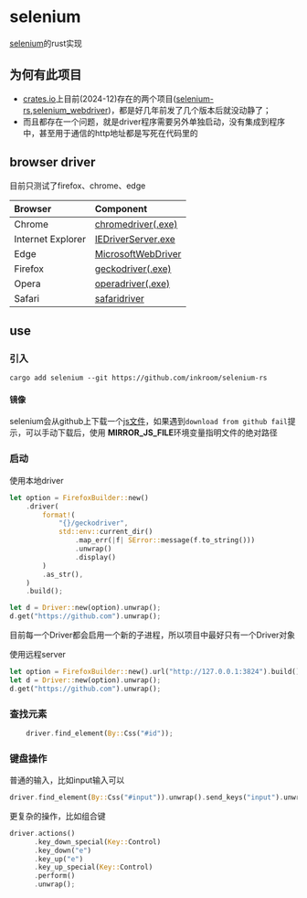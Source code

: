 # selenium

[selenium](https://www.selenium.dev/)的rust实现

## 为何有此项目

- [crates.io](https://crates.io/search?q=selenium)上目前(2024-12)存在的两个项目([selenium-rs](https://crates.io/crates/selenium-rs),[selenium_webdriver](https://crates.io/crates/selenium_webdriver))，都是好几年前发了几个版本后就没动静了；
- 而且都存在一个问题，就是driver程序需要另外单独启动，没有集成到程序中，甚至用于通信的http地址都是写死在代码里的



## browser driver

目前只测试了firefox、chrome、edge

| Browser           | Component                        |
| :---------------- | :------------------------------- |
| Chrome            | [chromedriver(.exe)](https://googlechromelabs.github.io/chrome-for-testing/#stable)     |
| Internet Explorer | [IEDriverServer.exe](https://www.selenium.dev/downloads/)    |
| Edge              | [MicrosoftWebDriver](https://developer.microsoft.com/en-us/microsoft-edge/tools/webdriver/)   |
| Firefox           | [geckodriver(.exe)](https://github.com/mozilla/geckodriver/releases/) |
| Opera             | [operadriver(.exe)](https://github.com/operasoftware/operachromiumdriver/releases) |
| Safari            | [safaridriver](https://developer.apple.com/library/prerelease/content/releasenotes/General/WhatsNewInSafari/Articles/Safari_10_0.html#//apple_ref/doc/uid/TP40014305-CH11-DontLinkElementID_28)                   |


## use

### 引入

```shell
cargo add selenium --git https://github.com/inkroom/selenium-rs
```

#### 镜像

selenium会从github上下载一个[js文件](https://github.com/SeleniumHQ/selenium/raw/cc5ca35d366268db87f1e510c3813114471740db/rb/lib/selenium/webdriver/atoms/isDisplayed.js)，如果遇到`download from github fail`提示，可以手动下载后，使用 **MIRROR_JS_FILE**环境变量指明文件的绝对路径

### 启动
使用本地driver

```rust
let option = FirefoxBuilder::new()
    .driver(
        format!(
            "{}/geckodriver",
            std::env::current_dir()
                .map_err(|f| SError::message(f.to_string()))
                .unwrap()
                .display()
        )
        .as_str(),
    )
    .build();

let d = Driver::new(option).unwrap();
d.get("https://github.com").unwrap();
```

目前每一个Driver都会启用一个新的子进程，所以项目中最好只有一个Driver对象


使用远程server
```rust
let option = FirefoxBuilder::new().url("http://127.0.0.1:3824").build();
let d = Driver::new(option).unwrap();
d.get("https://github.com").unwrap();
```

### 查找元素
```rust
    driver.find_element(By::Css("#id"));
```

### 键盘操作

普通的输入，比如input输入可以
```rust
driver.find_element(By::Css("#input")).unwrap().send_keys("input").unwrap()
```

更复杂的操作，比如组合键
```rust
driver.actions()
      .key_down_special(Key::Control)
      .key_down("e")
      .key_up("e")
      .key_up_special(Key::Control)
      .perform()
      .unwrap();
```
